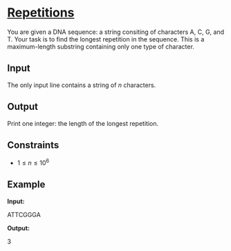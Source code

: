# [Repetitions](https://cses.fi/problemset/task/1069)

You are given a DNA sequence: a string consiting of characters A, C, G, and T. Your task is to find the longest repetition in the sequence. This is a maximum-length substring containing only one type of character.

## Input

The only input line contains a string of $n$ characters.

## Output

Print one integer: the length of the longest repetition.

## Constraints

* $1 \le n \le 10^6$

## Example

**Input:**

ATTCGGGA

**Output:**

3
